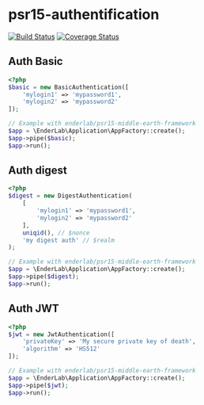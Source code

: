 # psr15-authentification

[![Build Status](https://travis-ci.org/ender9108/psr15-authentification.svg?branch=master)](https://travis-ci.org/ender9108/psr15-authentification)
[![Coverage Status](https://coveralls.io/repos/github/ender9108/psr15-authentification/badge.svg?branch=master)](https://coveralls.io/github/ender9108/psr15-authentification?branch=master)

## Auth Basic
```php
<?php
$basic = new BasicAuthentication([
    'mylogin1' => 'mypassword1',
    'mylogin2' => 'mypassword2'
]);

// Example with enderlab/psr15-middle-earth-framework
$app = \EnderLab\Application\AppFactory::create();
$app->pipe($basic);
$app->run();
```

## Auth digest
```php
<?php
$digest = new DigestAuthentication(
    [
        'mylogin1' => 'mypassword1',
        'mylogin2' => 'mypassword2'
    ],
    uniqid(), // $nonce
    'my digest auth' // $realm
);

// Example with enderlab/psr15-middle-earth-framework
$app = \EnderLab\Application\AppFactory::create();
$app->pipe($digest);
$app->run();
```

## Auth JWT
```php
<?php
$jwt = new JwtAuthentication([
    'privateKey' => 'My secure private key of death',
    'algorithm' => 'HS512'
]);

// Example with enderlab/psr15-middle-earth-framework
$app = \EnderLab\Application\AppFactory::create();
$app->pipe($jwt);
$app->run();
```